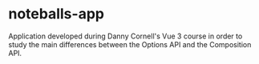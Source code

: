 # noteballs-app
Application developed during Danny Cornell's Vue 3 course in order to study the main differences between the Options API and the Composition API.
